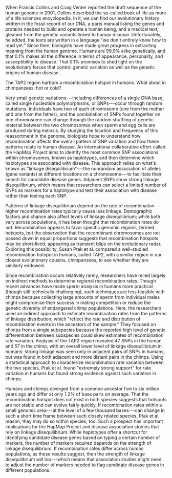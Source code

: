 When Francis Collins and Craig Venter reported the draft sequence of the
human genome in 2001, Collins described the so-called book of life as
more of a life sciences encyclopedia. In it, we can find our
evolutionary history written in the fossil record of our DNA, a parts
manual listing the genes and proteins needed to build and operate a
human being, and a medical text, gleaned from the genetic variants
linked to human disease. Unfortunately, he added, the texts are written
in a language "we don\'t entirely know how to read yet." Since then,
biologists have made great progress in extracting meaning from the human
genome. Humans are 99.9% alike genetically, and that 0.1% makes all the
difference in terms of appearance, personality, and susceptibility to
disease. That 0.1% promises to shed light on the evolutionary forces
that control genetic variation as well as the genetic origins of human
disease.

The TAP2 region harbors a recombination hotspot in humans. What about in
chimpanzees: hot or cold?

Very small genetic variations---including differences of a single DNA
base, called single nucleotide polymorphisms, or SNPs---occur through
random mutations. Individuals have two of each chromosome (one from the
mother and one from the father), and the combination of SNPs found
together on one chromosome can change through the random shuffling of
genetic material between the two chromosomes when sperm and egg cells
are produced during meiosis. By studying the location and frequency of
this reassortment in the genome, biologists hope to understand how
recombination affects the overall pattern of SNP variation and how these
patterns relate to human disease. An international collaborative effort
called the HapMap Project aims to identify the most common SNP
associations within chromosomes, known as haplotypes, and then determine
which haplotypes are associated with disease. This approach relies on
what\'s known as "linkage disequilibrium"---the nonrandom association of
alleles (gene variants) at different locations on a chromosome---to
facilitate their search for candidate disease genes. Adjacent SNPs show
strong linkage disequilibrium, which means that researchers can select a
limited number of SNPs as markers for a haplotype and test their
association with disease rather than testing each SNP.

Patterns of linkage disequilibrium depend on the rate of
recombination---higher recombination rates typically cause less linkage.
Demographic factors and chance also affect levels of linkage
disequilibrium; while both vary across populations, it has been thought
that recombination rates do not. Recombination appears to favor specific
genomic regions, termed hotspots, but the observation that the
recombinant chromosomes are not passed down in equal proportions
suggests that recombination hotspots may be short-lived, appearing as
transient blips on the evolutionary radar. Exploring this possibility,
Susan Ptak et al. compared a well-studied recombination hotspot in
humans, called TAP2, with a similar region in our closest evolutionary
cousins, chimpanzees, to see whether they are similarly endowed.

Since recombination occurs relatively rarely, researchers have relied
largely on indirect methods to determine regional recombination rates.
Though recent advances have made sperm analysis in humans more practical
(though still technically challenging), such techniques are less
feasible with chimps because collecting large amounts of sperm from
individual males might compromise their success in mating competition or
reduce the genetic diversity of endangered chimp populations. Here, the
researchers used an indirect approach to estimate recombination rates
from the patterns of linkage distribution, which "reflect the rate and
distribution of recombination events in the ancestors of the sample."
They focused on chimps from a single subspecies because the reported
high level of genetic differentiation between subspecies could skew
estimates of recombination rate variation. Analysis of the TAP2 region
revealed 47 SNPs in the human and 57 in the chimp, with an overall lower
level of linkage disequilibrium in humans: strong linkage was seen only
in adjacent pairs of SNPs in humans, but was found in both adjacent and
more distant pairs in the chimps. Using a statistical approach to
characterize recombination rate variation between the two species, Ptak
et al. found "extremely strong support" for rate variation in humans but
found strong evidence against such variation in chimps.

Humans and chimps diverged from a common ancestor five to six million
years ago and differ at only 1.2% of base pairs on average. That the
recombination hotspot does not exist in both species suggests that
hotspots are not stable and can evolve fairly quickly. If recombination
rates within a small genomic area---at the level of a few thousand
bases---can change in such a short time frame between such closely
related species, Ptak et al. reason, they may do so within species, too.
Such a prospect has important implications for the HapMap Project and
disease association studies that rely on linkage disequilibrium. While
haplotypes offer a shortcut for identifying candidate disease genes
based on typing a certain number of markers, the number of markers
required depends on the strength of linkage disequilibrium. If
recombination rates differ across human populations, as these results
suggest, then the strength of linkage disequilibrium will too---which
means that association studies might need to adjust the number of
markers needed to flag candidate disease genes in different populations.

